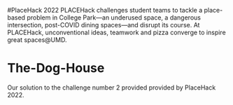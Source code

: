 #PlaceHack 2022
PLACEHack challenges student teams to tackle a place-based problem in College Park—an underused space, a dangerous intersection, post-COVID dining spaces—and disrupt its course. At PLACEHack, unconventional ideas, teamwork and pizza converge to inspire great spaces@UMD.


# The-Dog-House
Our solution to the challenge number 2 provided provided by PlaceHack 2022.
